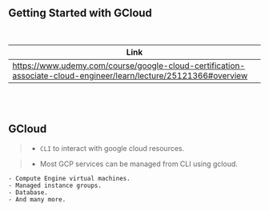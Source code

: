 ## Getting Started with GCloud

<br />

| Link |
| ---- |
| https://www.udemy.com/course/google-cloud-certification-associate-cloud-engineer/learn/lecture/25121366#overview |

<br />
<br />



## GCloud

> - `CLI` to interact with google cloud resources.

> - Most GCP services can be managed from CLI using gcloud.

```plsintext
- Compute Engine virtual machines.
- Managed instance groups.
- Database.
- And many more.
```
